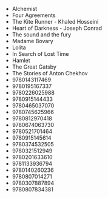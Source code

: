 * Alchemist
* Four Agreements
* The Kite Runner - Khaled Hosseini
* Heart of Darkness - Joseph Conrad
* The sound and the fury
* Madame Bovary
* Lolita 
* In Search of Lost Time
* Hamlet
* The Great Gatsby
* The Stories of Anton Chekhov
* 9780143117469
* 9780195167337
* 9780226025988
* 9780915144433
* 9780465037070
* 9780745625966
* 9780812970418
* 9780674063730
* 9780521701464
* 9780915145614
* 9780374532505
* 9780321512949
* 9780201633610
* 9781133936794
* 9780140260236
* 9780807014271
* 9780307887894
* 9780807834381

